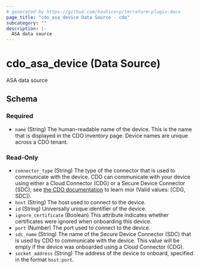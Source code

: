 ```yaml
---
# generated by https://github.com/hashicorp/terraform-plugin-docs
page_title: "cdo_asa_device Data Source - cdo"
subcategory: ""
description: |-
  ASA data source
---
```


# cdo_asa_device (Data Source)

ASA data source



<!-- schema generated by tfplugindocs -->
## Schema

### Required

- `name` (String) The human-readable name of the device. This is the name that is displayed in the CDO inventory page. Device names are unique across a CDO tenant.

### Read-Only

- `connector_type` (String) The type of the connector that is used to communicate with the device. CDO can communicate with your device using either a Cloud Connector (CDG) or a Secure Device Connector (SDC); see [the CDO documentation](https://docs.defenseorchestrator.com/c-connect-cisco-defense-orchestratortor-the-secure-device-connector.html) to learn mor (Valid values: [CDG, SDC]).
- `host` (String) The host used to connect to the device.
- `id` (String) Universally unique identifier of the device.
- `ignore_certificate` (Boolean) This attribute indicates whether certificates were ignored when onboarding this device.
- `port` (Number) The port used to connect to the device.
- `sdc_name` (String) The name of the Secure Device Connector (SDC) that is used by CDO to communicate with the device. This value will be empty if the device was onboarded using a Cloud Connector (CDG).
- `socket_address` (String) The address of the device to onboard, specified in the format `host:port`.
